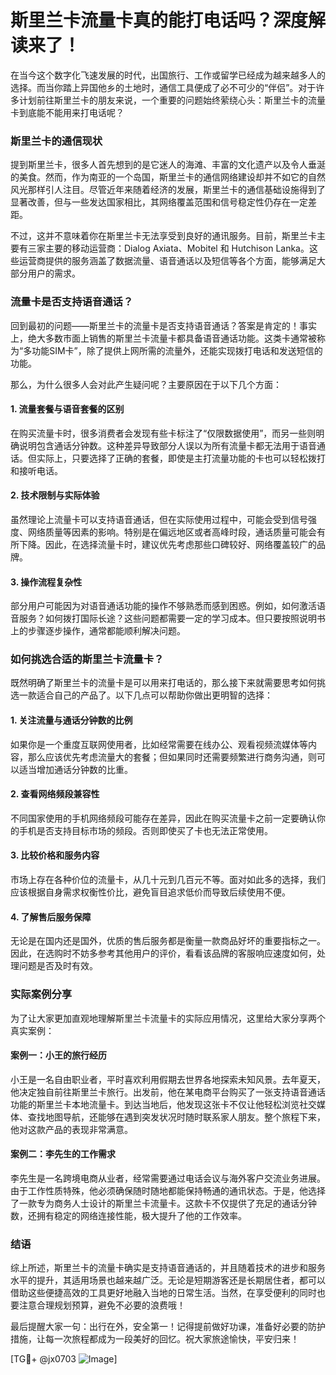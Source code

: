 # 斯里兰卡流量卡真的能打电话吗？深度解读来了！

在当今这个数字化飞速发展的时代，出国旅行、工作或留学已经成为越来越多人的选择。而当你踏上异国他乡的土地时，通信工具便成了必不可少的“伴侣”。对于许多计划前往斯里兰卡的朋友来说，一个重要的问题始终萦绕心头：斯里兰卡的流量卡到底能不能用来打电话呢？

### 斯里兰卡的通信现状

提到斯里兰卡，很多人首先想到的是它迷人的海滩、丰富的文化遗产以及令人垂涎的美食。然而，作为南亚的一个岛国，斯里兰卡的通信网络建设却并不如它的自然风光那样引人注目。尽管近年来随着经济的发展，斯里兰卡的通信基础设施得到了显著改善，但与一些发达国家相比，其网络覆盖范围和信号稳定性仍存在一定差距。

不过，这并不意味着你在斯里兰卡无法享受到良好的通讯服务。目前，斯里兰卡主要有三家主要的移动运营商：Dialog Axiata、Mobitel 和 Hutchison Lanka。这些运营商提供的服务涵盖了数据流量、语音通话以及短信等各个方面，能够满足大部分用户的需求。

### 流量卡是否支持语音通话？

回到最初的问题——斯里兰卡的流量卡是否支持语音通话？答案是肯定的！事实上，绝大多数市面上销售的斯里兰卡流量卡都具备语音通话功能。这类卡通常被称为“多功能SIM卡”，除了提供上网所需的流量外，还能实现拨打电话和发送短信的功能。

那么，为什么很多人会对此产生疑问呢？主要原因在于以下几个方面：

#### 1. **流量套餐与语音套餐的区别**
在购买流量卡时，很多消费者会发现有些卡标注了“仅限数据使用”，而另一些则明确说明包含通话分钟数。这种差异导致部分人误以为所有流量卡都无法用于语音通话。但实际上，只要选择了正确的套餐，即使是主打流量功能的卡也可以轻松拨打和接听电话。

#### 2. **技术限制与实际体验**
虽然理论上流量卡可以支持语音通话，但在实际使用过程中，可能会受到信号强度、网络质量等因素的影响。特别是在偏远地区或者高峰时段，通话质量可能会有所下降。因此，在选择流量卡时，建议优先考虑那些口碑较好、网络覆盖较广的品牌。

#### 3. **操作流程复杂性**
部分用户可能因为对语音通话功能的操作不够熟悉而感到困惑。例如，如何激活语音服务？如何拨打国际长途？这些问题都需要一定的学习成本。但只要按照说明书上的步骤逐步操作，通常都能顺利解决问题。

### 如何挑选合适的斯里兰卡流量卡？

既然明确了斯里兰卡的流量卡是可以用来打电话的，那么接下来就需要思考如何挑选一款适合自己的产品了。以下几点可以帮助你做出更明智的选择：

#### 1. **关注流量与通话分钟数的比例**
如果你是一个重度互联网使用者，比如经常需要在线办公、观看视频流媒体等内容，那么应该优先考虑流量大的套餐；但如果同时还需要频繁进行商务沟通，则可以适当增加通话分钟数的比重。

#### 2. **查看网络频段兼容性**
不同国家使用的手机网络频段可能存在差异，因此在购买流量卡之前一定要确认你的手机是否支持目标市场的频段。否则即使买了卡也无法正常使用。

#### 3. **比较价格和服务内容**
市场上存在各种价位的流量卡，从几十元到几百元不等。面对如此多的选择，我们应该根据自身需求权衡性价比，避免盲目追求低价而导致后续使用不便。

#### 4. **了解售后服务保障**
无论是在国内还是国外，优质的售后服务都是衡量一款商品好坏的重要指标之一。因此，在选购时不妨多参考其他用户的评价，看看该品牌的客服响应速度如何，处理问题是否及时有效。

### 实际案例分享

为了让大家更加直观地理解斯里兰卡流量卡的实际应用情况，这里给大家分享两个真实案例：

#### 案例一：小王的旅行经历
小王是一名自由职业者，平时喜欢利用假期去世界各地探索未知风景。去年夏天，他决定独自前往斯里兰卡旅行。出发前，他在某电商平台购买了一张支持语音通话功能的斯里兰卡本地流量卡。到达当地后，他发现这张卡不仅让他轻松浏览社交媒体、查找地图导航，还能够在遇到突发状况时随时联系家人朋友。整个旅程下来，他对这款产品的表现非常满意。

#### 案例二：李先生的工作需求
李先生是一名跨境电商从业者，经常需要通过电话会议与海外客户交流业务进展。由于工作性质特殊，他必须确保随时随地都能保持畅通的通讯状态。于是，他选择了一款专为商务人士设计的斯里兰卡流量卡。这款卡不仅提供了充足的通话分钟数，还拥有稳定的网络连接性能，极大提升了他的工作效率。

### 结语

综上所述，斯里兰卡的流量卡确实是支持语音通话的，并且随着技术的进步和服务水平的提升，其适用场景也越来越广泛。无论是短期游客还是长期居住者，都可以借助这些便捷高效的工具更好地融入当地的日常生活。当然，在享受便利的同时也要注意合理规划预算，避免不必要的浪费哦！

最后提醒大家一句：出行在外，安全第一！记得提前做好功课，准备好必要的防护措施，让每一次旅程都成为一段美好的回忆。祝大家旅途愉快，平安归来！

[TG💪+ @jx0703 ![Image](https://github.com/user-attachments/assets/dbca1d08-cadb-493c-b0ec-ad6f7a83f270)]